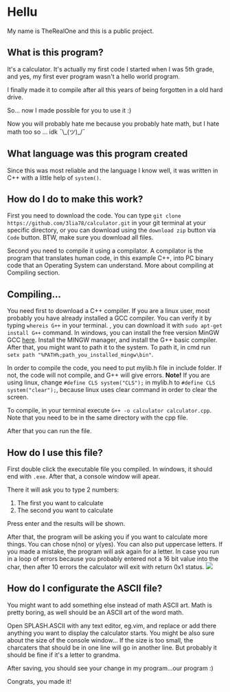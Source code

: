 <h1>Hellu</h1>
My name is TheRealOne and this is a public project.

<h2>What is this program?</h2>
It's a calculator. It's actually my first code I started when I was 5th grade, and yes, my first ever program wasn't a hello world program.

I finally made it to compile after all this years of being forgotten in a old hard drive.

So... now I made possible for you to use it :)

Now you will probably hate me because you probably hate math, but I hate math too so ... idk ¯\\\_(ツ)_/¯

<h2>What language was this program created</h2>

Since this was most reliable and the language I know well, it was written in C++ with a little help of ``system()``.

<h2>How do I do to make this work?</h2>

First you need to download the code. You can type ``git clone https://github.com/3lia78/calculator.git`` in your git terminal at your specific directory, or you can download using the ``download zip`` button via ``Code`` button.
BTW, make sure you download all files.

Second you need to compile it using a compilator.
A compilator is the program that translates human code, in this example C++, into PC binary code that an Operating System can understand.
More about compiling at Compiling section.

<h2>Compiling...</h2>

You need first to download a C++ compiler. If you are a linux user, most probably you have already installed a GCC compiler. You can verify it by typing ``whereis G++`` in your terminal. , you can download it with ``sudo apt-get install G++`` command.
In windows, you can install the free version MinGW GCC <a href="https://sourceforge.net/projects/mingw/">here</a>.
Install the MINGW manager, and install the G++ basic compiler.
After that, you might want to path it to the system. To path it, in cmd run ``setx path "%PATH%;path_you_installed_mingw\bin"``.

In order to compile the code, you need to put mylib.h file in include folder. If not, the code will not compile, and G++ will give errors.
<b>Note!</b> If you are using linux, change ``#define CLS system("CLS");`` in mylib.h to ``#define CLS system("clear");``, because linux uses clear command in order to clear the screen.

To compile, in your terminal execute ``G++ -o calculator calculator.cpp``. Note that you need to be in the same directory with the cpp file.

After that you can run the file.

<h2>How do I use this file?</h2>

First double click the executable file you compiled. In windows, it should end with ``.exe``.
After that, a console window will apear.

There it will ask you to type 2 numbers:
<ol>
  <li>The first you want to calculate</li>
  <li>The second you want to calculate</li>
</ol>

Press enter and the results will be shown.

After that, the program will be asking you if you want to calculate more things. You can chose n(no) or y(yes). You can also put uppercase letters. If you made a mistake, the program will ask again for a letter.
In case you run in a loop of errors because you probably entered not a 16 bit value into the char, then after 10 errors the calculator will exit with return 0x1 status.
<img src="http://therealone78.ddns.net/md/exe.png">

<h2>How do I configurate the ASCII file?</h2>

You might want to add something else instead of math ASCII art. Math is pretty boring, as well should be an ASCII art of the word math.

Open SPLASH.ASCII with any text editor, eg.vim, and replace or add there anything you want to display the calculator starts.
You might be also sure about the size of the console window... If the size is too small, the charcaters that should be in one line will go in another line. But probably it should be fine if it's a letter to grandma.

After saving, you should see your change in my program...our program :)

Congrats, you made it!